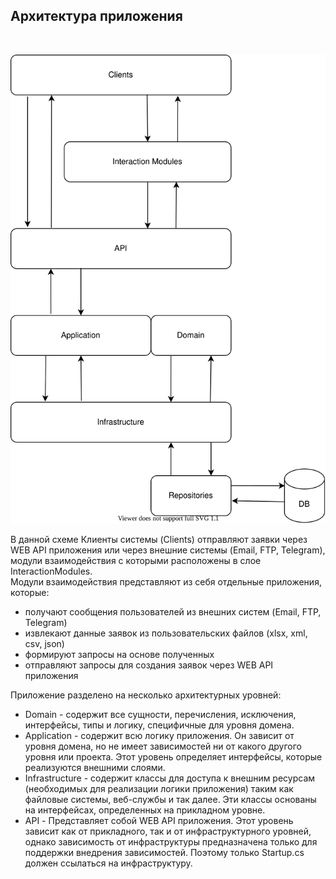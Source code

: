 ## Архитектура приложения

&nbsp;

![Архитектура приложения](img/arch.drawio.svg)


В данной схеме Клиенты системы (Clients) отправляют заявки через WEB API приложения или через внешние системы
(Email, FTP, Telegram), модули взаимодействия с которыми расположены в слое InteractionModules.  
Модули взаимодействия представляют из себя отдельные приложения, которые:
- получают сообщения пользователей из внешних систем (Email, FTP, Telegram)
- извлекают данные заявок из пользовательских файлов (xlsx, xml, csv, json)
- формируют запросы на основе полученных
- отправляют запросы для создания заявок через WEB API приложения

Приложение разделено на несколько архитектурных уровней:
- Domain - содержит все сущности, перечисления, исключения, интерфейсы, типы и логику, специфичные для уровня домена.
- Application - содержит всю логику приложения. Он зависит от уровня домена, но не имеет зависимостей ни от какого другого уровня или проекта. Этот уровень определяет интерфейсы, которые реализуются внешними слоями.
- Infrastructure - содержит классы для доступа к внешним ресурсам (необходимых для реализации логики приложения) таким как файловые системы, веб-службы и так далее. Эти классы основаны на интерфейсах, определенных на прикладном уровне.
- API - Представляет собой WEB API приложения. Этот уровень зависит как от прикладного, так и от инфраструктурного уровней, однако зависимость от инфраструктуры предназначена только для поддержки внедрения зависимостей. Поэтому только Startup.cs должен ссылаться на инфраструктуру.